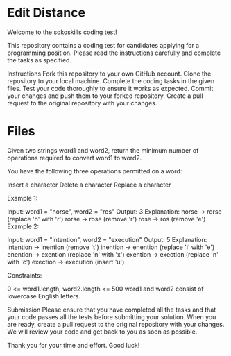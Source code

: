 # Edit Distance
Welcome to the sokoskills coding test!

This repository contains a coding test for candidates applying for a programming position. Please read the instructions carefully and complete the tasks as specified.

Instructions
Fork this repository to your own GitHub account.
Clone the repository to your local machine.
Complete the coding tasks in the given files.
Test your code thoroughly to ensure it works as expected.
Commit your changes and push them to your forked repository.
Create a pull request to the original repository with your changes.

# Files

 Given two strings word1 and word2, return the minimum number of operations required to convert word1 to word2.

You have the following three operations permitted on a word:

Insert a character
Delete a character
Replace a character

Example 1:

Input: word1 = "horse", word2 = "ros"
Output: 3
Explanation: 
horse -> rorse (replace 'h' with 'r')
rorse -> rose (remove 'r')
rose -> ros (remove 'e')
Example 2:

Input: word1 = "intention", word2 = "execution"
Output: 5
Explanation: 
intention -> inention (remove 't')
inention -> enention (replace 'i' with 'e')
enention -> exention (replace 'n' with 'x')
exention -> exection (replace 'n' with 'c')
exection -> execution (insert 'u')
 

Constraints:

0 <= word1.length, word2.length <= 500
word1 and word2 consist of lowercase English letters.

Submission
Please ensure that you have completed all the tasks and that your code passes all the tests before submitting your solution. When you are ready, create a pull request to the original repository with your changes. We will review your code and get back to you as soon as possible.

Thank you for your time and effort. Good luck!
